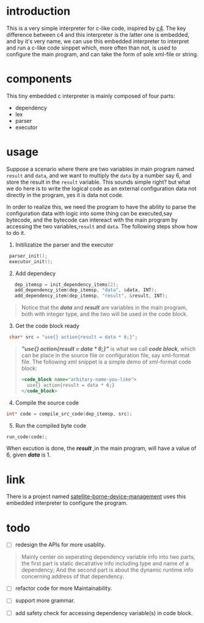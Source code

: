# introduction
This is a very simple interpreter for c-like code, inspired by [c4](https://github.com/rswier/c4). The key difference between c4 and this interpreter is the latter one is embedded, and by it's very name, we can use this embedded interpreter to interpret and run a c-like code sinppet which, more often than not, is used to configure the main program, and can take the form of sole xml-file or string.

# components
This tiny embedded c interpreter is mainly composed of four parts:
- dependency
- lex
- parser
- executor

# usage
Suppose a scenario where there are two variables in main program named `result` and `data`, and we want to multiply the `data` by a number say 6, and store the result in the `result` variable. This sounds simple right? but what we do here is to write the logical code as an external configuration data not directly in the program, yes it is data not code. 

In order to realize this, we need the program to have the ability to parse the configuration data with logic into some thing can be executed,say bytecode, and the bytecode can intereact with the main program by accessing the two variables,`result` and `data`. The following steps show how to do it.

1. Initilizatize the parser and the executor
```c
 parser_init();  
 executor_init();
```

2. Add dependecy
```c
   dep_itemsp = init_dependency_items(2);
   add_dependency_item(dep_itemsp, "data", &data, INT);
   add_dependency_item(dep_itemsp, "result", &result, INT);
```
>Notice that the ***data*** and ***result*** are variables in the main program, both with integer type, and the two will be used
in the code block.

3. Get the code block ready
```c
 char* src = "use{} action{result = data * 6;}";
```
>***"use{} action{result = data * 6;}"*** is what we call ***code block***, which can be place in the source file or configuration
file, say xml-format file. The following xml snippet is a simple demo of xml-format code block:
> ```xml
> <code_block name="arbitary-name-you-like">
>   use{} action{result = data * 6;} 
> </code_block>
> ```

4. Compile the source code
```c
int* code = compile_src_code(dep_itemsp, src);
```

5. Run the compiled byte code
```c
run_code(code);
```
When excution is done, the ***result*** ,in the main program, will have a value of 6, given ***data*** is 1.

# link
There is a project named [satellite-borne-device-management](https://github.com/Gyumeijie/satellite-borne-device-management) uses this embedded interpreter to configure the program.

# todo 
- [ ] redesign the APIs for more usablity.
> Mainly center on seperating dependency variable info into two parts, the first part is static decalrative info 
> including type and name of a dependency; And the second part is about the dynamic runtime info concerning address
> of that dependency.
- [ ] refactor code for more Maintainability.
- [ ] support more grammar.
- [ ] add safety check for accessing dependency variable(s) in code block.

